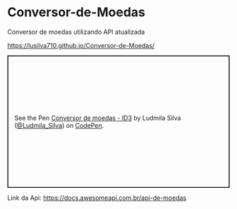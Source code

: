 # Conversor-de-Moedas
Conversor de moedas utilizando API atualizada


https://lusilva710.github.io/Conversor-de-Moedas/


<p class="codepen" data-height="300" data-theme-id="dark" data-default-tab="html,result" data-slug-hash="abGOKPj" data-user="Ludmila_Silva" style="height: 300px; box-sizing: border-box; display: flex; align-items: center; justify-content: center; border: 2px solid; margin: 1em 0; padding: 1em;">
  <span>See the Pen <a href="https://codepen.io/Ludmila_Silva/pen/abGOKPj">
  Conversor de moedas - ID3</a> by Ludmila Silva (<a href="https://codepen.io/Ludmila_Silva">@Ludmila_Silva</a>)
  on <a href="https://codepen.io">CodePen</a>.</span>
</p>


Link da Api: https://docs.awesomeapi.com.br/api-de-moedas
